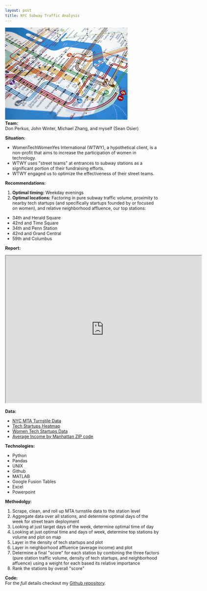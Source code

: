 ```yaml
---
layout: post
title: NYC Subway Traffic Analysis
---
```


![NYC Subway](/images/subway.jpg "NYC Subway")  
**Team:**  
Don Perkus, John Winter, Michael Zhang, and myself (Sean Osier)

**Situation:**  
- WomenTechWomenYes International (WTWY), a hypothetical client, is a non-profit that aims to increase the participation of women in technology.  
- WTWY uses "street teams" at entrances to subway stations as a significant portion of their fundraising efforts.  
- WTWY engaged us to optimize the effectiveness of their street teams.  

**Recommendations:**  
 1. **Optimal timing:** Weekday evenings  
 2. **Optimal locations:** Factoring in pure subway traffic volume, proximity to nearby tech startups (and specifically  startups founded by or focused on women), and relative neighborhood affluence, our top stations:  
   - 34th and Herald Square  
   - 42nd and Time Square  
   - 34th and Penn Station  
   - 42nd and Grand Central  
   - 59th and Columbus  

**Report:**  
<iframe src="https://drive.google.com/a/seanosier.com/file/d/0B90v2XyX9nIARzZiQWUtQ2E1R1k/preview" width="640" height="480"></iframe>

**Data:**  
 - [NYC MTA Turnstile Data](http://web.mta.info/developers/turnstile.html)
 - [Tech Startups Heatmap](http://www.1776.vc/reports/innovation-that-matters/)
 - [Women Tech Startups Data](https://www.cbinsights.com)
 - [Average Income by Manhattan ZIP code](http://zipatlas.com/us/ny/new-york/zip-code-comparison/average-income-per-person.htm)

**Technologies:**  
 - Python  
 - Pandas  
 - UNIX  
 - Github  
 - MATLAB  
 - Google Fusion Tables  
 - Excel  
 - Powerpoint  

**Methodolgy:**  
 1. Scrape, clean, and roll up MTA turnstile data to the station level  
 2. Aggregate data over all stations, and determine optimal days of the week for street team deployment  
 3. Looking at just target days of the week, determine optimal time of day  
 4. Looking at just optimal time and days of week, determine top stations by volume and plot on map  
 5. Layer in the density of tech startups and plot  
 6. Layer in neighborhood affluence (average income) and plot  
 7. Determine a final "score" for each station by combining the three factors (pure station traffic volume, density of tech startups, and neighborhood affuence) using a weight for each based its relative importance  
 8. Rank the stations by overall "score"  

**Code:**  
For the _full_ details checkout my [Github repository](https://github.com/sosier/NYC_Subway_Traffic_Analysis).
